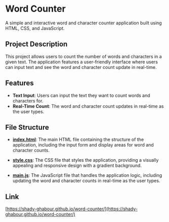 # Word Counter
A simple and interactive word and character counter application built using HTML, CSS, and JavaScript.

## Project Description
This project allows users to count the number of words and characters in a given text. The application features a user-friendly interface where users can input text and see the word and character count update in real-time.

## Features
- **Text Input**: Users can input the text they want to count words and characters for.
- **Real-Time Count**: The word and character count updates in real-time as the user types.

## File Structure
- **[index.html](index.html)**:
  The main HTML file containing the structure of the application, including the input form and display areas for word and character counts.

- **[style.css](style.css)**:
  The CSS file that styles the application, providing a visually appealing and responsive design with a gradient background.

- **[main.js](main.js)**:
  The JavaScript file that handles the application logic, including updating the word and character counts in real-time as the user types.

## Link
[https://shady-ghabour.github.io/word-counter/](https://shady-ghabour.github.io/word-counter/)